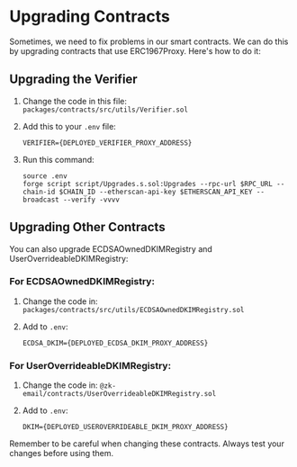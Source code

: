# Upgrading Contracts

Sometimes, we need to fix problems in our smart contracts. We can do this by upgrading contracts that use ERC1967Proxy. Here's how to do it:

## Upgrading the Verifier

1. Change the code in this file:
   `packages/contracts/src/utils/Verifier.sol`

2. Add this to your `.env` file:
   ```
   VERIFIER={DEPLOYED_VERIFIER_PROXY_ADDRESS}
   ```

3. Run this command:
   ```
   source .env
   forge script script/Upgrades.s.sol:Upgrades --rpc-url $RPC_URL --chain-id $CHAIN_ID --etherscan-api-key $ETHERSCAN_API_KEY --broadcast --verify -vvvv
   ```

## Upgrading Other Contracts

You can also upgrade ECDSAOwnedDKIMRegistry and UserOverrideableDKIMRegistry:

### For ECDSAOwnedDKIMRegistry:
1. Change the code in:
   `packages/contracts/src/utils/ECDSAOwnedDKIMRegistry.sol`

2. Add to `.env`:
   ```
   ECDSA_DKIM={DEPLOYED_ECDSA_DKIM_PROXY_ADDRESS}
   ```

### For UserOverrideableDKIMRegistry:
1. Change the code in:
   `@zk-email/contracts/UserOverrideableDKIMRegistry.sol`

2. Add to `.env`:
   ```
   DKIM={DEPLOYED_USEROVERRIDEABLE_DKIM_PROXY_ADDRESS}
   ```

Remember to be careful when changing these contracts. Always test your changes before using them.
